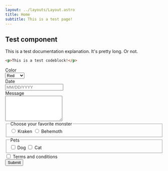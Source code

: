 ```yaml
---
layout: ../layouts/Layout.astro
title: Home
subtitle: This is a test page!
---
```


## Test component

This is a test documentation explanation. It's pretty long. Or not.

```html
<p>This is a test codeblock!</p>
```

<form>
    <label>
      <div>Color</div> 
      <select name="color" required>
        <option value="red">Red</option>
        <option value="green">Green</option>
        <option value="yellow">Yellow</option>
      </select>
    </label>
    <label>
        <div>Date</div>
        <input
            type="text"
            name="date"
            mask="99/99/9999"
            placeholder="MM/DD/YYYY"
            required
        />
    </label>
    <label>
        <div>Message</div>
        <textarea name="message" rows="5" required></textarea>
    </label>
    <fieldset id="monster">
        <legend>Choose your favorite monster</legend>
        <label>
            <input type="radio" name="monster" value="kraken">
            <span>Kraken</span>
        </label>
        <label>
            <input type="radio" name="monster" value="behemoth">
            <span>Behemoth</span>
        </label>
    </fieldset>
    <fieldset id="pets">
        <legend>Pets</legend>
        <label>
            <input type="checkbox" name="pets" value="dog">
            <span>Dog</span>
        </label>
        <label>
            <input type="checkbox" name="pets" value="cat">
            <span>Cat</span>
        </label>
    </fieldset>
    <label>
        <input type="checkbox" name="terms" required>
        <span>Terms and conditions</span>
    </label>
    <br />
    <button type="submit">Submit</button>
</form>

<script>
    const { Form, Textbox, Select, RadioGroup, CheckboxGroup, Checkbox } = window.mnmo;

    const form = new Form('form', {
        async onSubmit(form) {
            console.log(form);
        }
    })

    form.append(
        new Select('[name=color]'),

        new Textbox('[name=date]', {
            valueAs: (value) => new Date(value)
        }),

        new Textbox('[name=message]'),

        new RadioGroup('#monster'),

        new CheckboxGroup('#pets'),
        
        new Checkbox('[name=terms]'),
    )
</script>

